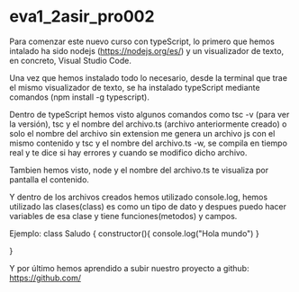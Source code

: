 # eva1_2asir_pro002

Para comenzar este nuevo curso con typeScript, lo primero que hemos intalado ha sido nodejs (https://nodejs.org/es/) y
un visualizador de texto, en concreto, Visual Studio Code.

Una vez que hemos instalado todo lo necesario, desde la terminal que trae el mismo visualizador de texto, se ha instalado
typeScript mediante comandos (npm install -g typescript).

Dentro de typeScript hemos visto algunos comandos como tsc -v (para ver la versión), tsc y el nombre del archivo.ts (archivo anteriormente creado) 
o solo el nombre del archivo sin extension me genera un archivo js con el mismo contenido y tsc y el nombre del archivo.ts -w, se compila en tiempo real y te dice si hay errores y cuando se modifico dicho archivo.

Tambien hemos visto, node y el nombre del archivo.ts te visualiza por pantalla el contenido.

Y dentro de los archivos creados hemos utilizado console.log, hemos utilizado las clases(class) es como un tipo de dato y despues puedo hacer variables de esa clase y tiene funciones(metodos) y campos.

Ejemplo:
class Saludo {
	constructor(){
		console.log("Hola mundo")
		}

}

Y por último hemos aprendido a subir nuestro proyecto a github: https://github.com/ 
